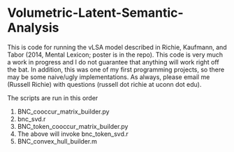Volumetric-Latent-Semantic-Analysis
===================================

This is code for running the vLSA model described in Richie, Kaufmann, and Tabor (2014, Mental Lexicon; poster is in the repo). This code is very much a work in progress and I do not guarantee that anything will work right off the bat. In addition, this was one of my first programming projects, so there may be some naive/ugly implementations. As always, please email me (Russell Richie) with questions (russell dot richie at uconn dot edu).

The scripts are run in this order

1. BNC\_cooccur\_matrix\_builder.py
2. bnc_svd.r
3. BNC\_token\_cooccur\_matrix\_builder.py 
4. The above will invoke bnc\_token\_svd.r
5. BNC\_convex\_hull_builder.m
